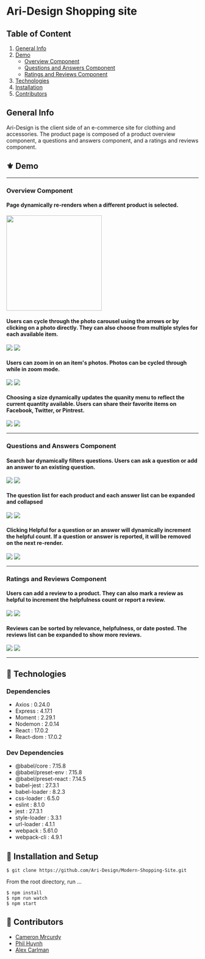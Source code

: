 # Ari-Design Shopping site

## Table of Content

1. [General Info](https://github.com/Ari-Design/Modern-Shopping-Site/blob/main/README.md#general-info)
2. [Demo](https://github.com/Ari-Design/Modern-Shopping-Site/blob/main/README.md#%EF%B8%8F-demo)
    - [Overview Component](https://github.com/Ari-Design/Modern-Shopping-Site/blob/main/README.md#overview-component)
    - [Questions and Answers Component](https://github.com/Ari-Design/Modern-Shopping-Site/blob/main/README.md#questions-and-answers-component)
    - [Ratings and Reviews Component](https://github.com/Ari-Design/Modern-Shopping-Site/blob/main/README.md#ratings-and-reviews-component)
3. [Technologies](https://github.com/Ari-Design/Modern-Shopping-Site/blob/main/README.md#-technologies)
4. [Installation](https://github.com/Ari-Design/Modern-Shopping-Site/blob/main/README.md#-installation-and-setup)
5. [Contributors](https://github.com/Ari-Design/Modern-Shopping-Site/blob/main/README.md#-contributors) 

## General Info

Ari-Design is the client side of an e-commerce site for clothing and accessories. The product page is composed of a product overview component, a questions and answers component, and a ratings and reviews component.

## <a name="demo"></a>⚜️ Demo
---
### Overview Component


#### Page dynamically re-renders when a different product is selected. 



<img src="https://media.giphy.com/media/ovB7jDDERqLsZMzp7k/giphy.gif" width="250"/> 


#### Users can cycle through the photo carousel using the arrows or by clicking on a photo directly. They can also choose from multiple styles for each available item.


![](https://media.giphy.com/media/EWbhbJQRj7WnWQYEUg/giphy.gif) ![](https://media.giphy.com/media/1lL5VlO0ZNoM97pyBr/giphy.gif)



#### Users can zoom in on an item's photos. Photos can be cycled through while in zoom mode.


![](https://media.giphy.com/media/569wd5FwlwKZv8V2iZ/giphy.gif) ![](https://media.giphy.com/media/pPpvR9Jhi29LZ3qGZX/giphy.gif)


#### Choosing a size dynamically updates the quanity menu to reflect the current quantity available. Users can share their favorite items on Facebook, Twitter, or Pintrest.


![](https://media.giphy.com/media/vGCJXF0QfZTYZwwxN3/giphy.gif) ![](https://media.giphy.com/media/7jmqevBMiHwid10yVT/giphy.gif)


---
### Questions and Answers Component


#### Search bar dynamically filters questions. Users can ask a question or add an answer to an existing question.


![](https://media.giphy.com/media/YKqzzJ5TpHe6bAgjoO/giphy.gif) ![](https://media.giphy.com/media/AWhox7RwSC75LgEJzA/giphy.gif)



#### The question list for each product and each answer list can be expanded and collapsed


![](https://media.giphy.com/media/FlGcgwYUv4j5eaHu6k/giphy.gif) ![](https://media.giphy.com/media/eqt1S1Ye859jWRHimk/giphy.gif)



#### Clicking Helpful for a question or an answer will dynamically increment the helpful count. If a question or answer is reported, it will be removed on the next re-render.


![](https://media.giphy.com/media/tYKArUvD78A8bKF41L/giphy.gif) ![](https://media.giphy.com/media/LTtCBmIBEOMo4vXoQq/giphy.gif)


---
### Ratings and Reviews Component


#### Users can add a review to a product. They can also mark a review as helpful to increment the helpfulness count or report a review.


![](https://media.giphy.com/media/klv6Bo0sVmqFlfIb2y/giphy.gif) ![](https://media.giphy.com/media/Nw9FvcLMKHptSHYcKL/giphy.gif)


#### Reviews can be sorted by relevance, helpfulness, or date posted. The reviews list can be expanded to show more reviews.


![](https://media.giphy.com/media/pPORlVOOCJWSsbtFOm/giphy.gif) ![](https://media.giphy.com/media/gF0I6akl8W0t4gguUX/giphy.gif)


---
## 🧪 Technologies

### Dependencies
- Axios : 0.24.0
- Express : 4.17.1
- Moment : 2.29.1
- Nodemon : 2.0.14
- React : 17.0.2
- React-dom : 17.0.2


### Dev Dependencies
- @babel/core : 7.15.8
- @babel/preset-env : 7.15.8
- @babel/preset-react : 7.14.5
- babel-jest : 27.3.1
- babel-loader : 8.2.3
- css-loader : 6.5.0
- eslint : 8.1.0
- jest : 27.3.1
- style-loader : 3.3.1
- url-loader : 4.1.1
- webpack : 5.61.0
- webpack-cli : 4.9.1

## 🚀 Installation and Setup

```
$ git clone https://github.com/Ari-Design/Modern-Shopping-Site.git
```

From the root directory, run ...
```
$ npm install
$ npm run watch
$ npm start
```
## 🤝 Contributors

- [Cameron Mrcurdy](https://www.linkedin.com/in/cmccurd/)
- [Phil Huynh](https://www.github.com/phil-huynh/)
- [Alex Carlman](https://github.com/alexcarlman1/)
